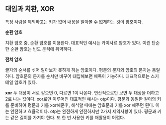 ## 대입과 치환, XOR

특정 사람을 제외하고는 키가 없어 내용을 알아볼 수 없게하는 것이 암호이다.

**순환 암호**

치환 암호 중, 순환 암호를 이용한다. 대표적인 예시는 카이사르 암호가 있다.
이런 단순한 순환 암호는 빈도 분석에 취약하다.

**전치 암호**

글자의 순서를 섞어 알아보자 못하게 하는 암호이다. 평문의 문자와 암호의 문자는 동일하다.
암호문의 문자를 순서만 바꾸어 대입해보면 해독이 가능하다. 대표적으로는 스키테일 암호가 있다.

**xor**
두 대상이 서로 같으면 0, 다르면 1이 나온다.
연산적으로만 보면 두 대상을 더하고 2로 나눈 값이다.
xor로만 이루어진 대표적인 예시는 otp이다.
평문과 동일한 길이의 키를 준비하여 평문과 키를 xor해준후, 해석할 때에는 암호문과 키를 xor 해주면 된다.
이는 안전하고 효율적이다.
otp는 완전하게 안전하지만 2가지 제약사항이 있다.
평문과 키는 같은 길이를 가져야 한다.
또 한 번 사용한 키를 재활용이 어렵다.
